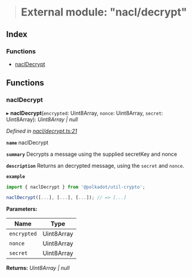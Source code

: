 > # External module: "nacl/decrypt"

## Index

### Functions

* [naclDecrypt](_nacl_decrypt_.md#nacldecrypt)

## Functions

###  naclDecrypt

▸ **naclDecrypt**(`encrypted`: Uint8Array, `nonce`: Uint8Array, `secret`: Uint8Array): *Uint8Array | null*

*Defined in [nacl/decrypt.ts:21](https://github.com/polkadot-js/common/blob/22e76c1/packages/util-crypto/src/nacl/decrypt.ts#L21)*

**`name`** naclDecrypt

**`summary`** Decrypts a message using the supplied secretKey and nonce

**`description`** 
Returns an decrypted message, using the `secret` and `nonce`.

**`example`** 
<BR>

```javascript
import { naclDecrypt } from '@polkadot/util-crypto';

naclDecrypt([...], [...], [...]); // => [...]
```

**Parameters:**

Name | Type |
------ | ------ |
`encrypted` | Uint8Array |
`nonce` | Uint8Array |
`secret` | Uint8Array |

**Returns:** *Uint8Array | null*